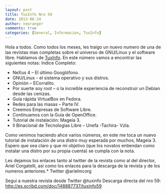 ```yaml
---
layout: post
title: TuxInfo Nro 59
date: 2013-06-24
author: neoranger
comments: true
categories: [General, Informacion, TuxInfo]
---
```

Hola a todos. Como todos los meses, les traigo un nuevo numero de una de las revistas mas completas sobre el universo de GNU/Linux y el software libre. Hablamos de [TuxInfo](www.tuxinfo.com.ar).
En este número vamos a encontrar las siguientes notas:
Indice Completo:
* NeXus 4 – El último Googlófono.
* GNU/Linux - el sistema operativo y sus distros.
* Opinión – ECorralito.
* Por suerte soy root – o la increíble experiencia de reconstruir un Debian desde las cenizas.
* Guía rápida VirtualBox en Fedora.
* Redes para las masas – Parte IV.
* Creemos Empresas de Software Libre.
* Continuamos con la Guía de OpenOffice.
* Tutorial de instalación: Mageia 3.
* II Binacional de Tecnologías Libre – Unefa -Tachira- Vzla. 


Como venimos haciendo ahce varios números, en este me toca un nuevo tutorial de instalación de una distro muy esperada por muchos, Mageia 3. Espero que sea claro y que mi objetivo (que los novatos entiendan como instalar una distro por su propia cuenta) se cumpla con la nota.

Les dejamos los enlaces tanto al twitter de la revista como al del director, Ariel Corgatelli, así como los enlaces para la descarga de la revista y de los numeros anteriores.* Twitter @arielmcorg

Segui a nuestra revista desde Twitter @tuxinfo
Descarga directa del nro 59: http://es.scribd.com/doc/148887737/tuxinfo59
